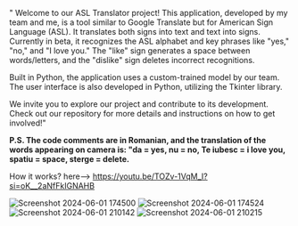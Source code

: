 "  Welcome to our ASL Translator project! This application, developed by my team and me, is a tool similar to Google Translate but for American Sign Language (ASL). It translates both signs into text and text into signs. Currently in beta, it recognizes the ASL alphabet and key phrases like "yes," "no," and "I love you." The "like" sign generates a space between words/letters, and the "dislike" sign deletes incorrect recognitions.

  Built in Python, the application uses a custom-trained model by our team. The user interface is also developed in Python, utilizing the Tkinter library.

  We invite you to explore our project and contribute to its development. Check out our repository for more details and instructions on how to get involved!" 

  **P.S. The code comments are in Romanian, and the translation of the words appearing on camera is: "da = yes, nu = no, Te iubesc = i love you, spatiu = space, sterge = delete.**

  How it works? here--> https://youtu.be/TOZv-1VqM_I?si=oK__2aNfFkIGNAHB


![Screenshot 2024-06-01 174500](https://github.com/Straciulita/ASL-Translate/assets/151453316/baa7fccb-1559-45f9-9271-c2ab85ec59af)
![Screenshot 2024-06-01 174524](https://github.com/Straciulita/ASL-Translate/assets/151453316/9e8813ba-7140-4793-beaf-809856fd3536)
![Screenshot 2024-06-01 210142](https://github.com/Straciulita/ASL-Translate/assets/151453316/c5385333-2c7d-449e-a3ab-31b7bdfe0c59)
![Screenshot 2024-06-01 210215](https://github.com/Straciulita/ASL-Translate/assets/151453316/f9ff39d5-7129-4312-9846-3c78ebc07a3f)
